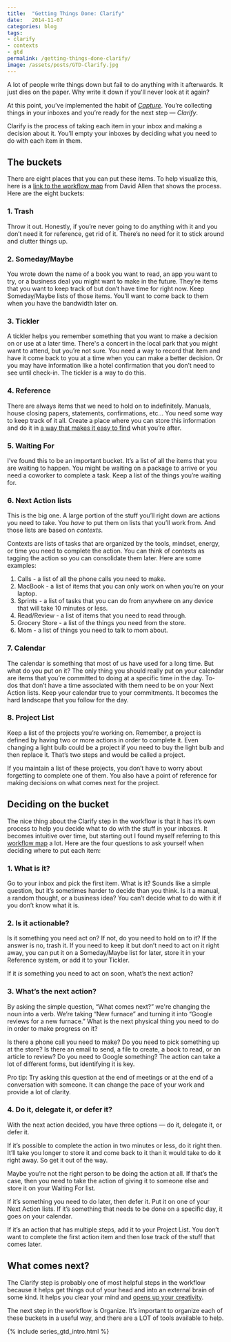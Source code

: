 ```yaml
---
title:  "Getting Things Done: Clarify"
date:   2014-11-07
categories: blog
tags:
- clarify
- contexts
- gtd
permalink: /getting-things-done-clarify/
image: /assets/posts/GTD-Clarify.jpg
---
```


A lot of people write things down but fail to do anything with it afterwards. It just dies on the paper. Why write it down if you'll never look at it again?

<!--more-->

At this point, you’ve implemented the habit of [_Capture_](http://joebuhlig.com/getting-things-done-capture/). You’re collecting things in your inboxes and you’re ready for the next step — _Clarify_.

Clarify is the process of taking each item in your inbox and making a decision about it. You’ll empty your inboxes by deciding what you need to do with each item in them.

## The buckets

There are eight places that you can put these items. To help visualize this, here is a [link to the workflow map](http://gettingthingsdone.com/wp-content/uploads/2014/10/workflow_map.pdf) from David Allen that shows the process. Here are the eight buckets:

### 1\. Trash

Throw it out. Honestly, if you’re never going to do anything with it and you don’t need it for reference, get rid of it. There’s no need for it to stick around and clutter things up.

### 2\. Someday/Maybe

You wrote down the name of a book you want to read, an app you want to try, or a business deal you might want to make in the future. They’re items that you want to keep track of but don’t have time for right now. Keep Someday/Maybe lists of those items. You’ll want to come back to them when you have the bandwidth later on.

### 3\. Tickler

A tickler helps you remember something that you want to make a decision on or use at a later time. There's a concert in the local park that you might want to attend, but you’re not sure. You need a way to record that item and have it come back to you at a time when you can make a better decision. Or you may have information like a hotel confirmation that you don’t need to see until check-in. The tickler is a way to do this.

### 4\. Reference

There are always items that we need to hold on to indefinitely. Manuals, house closing papers, statements, confirmations, etc… You need some way to keep track of it all. Create a place where you can store this information and do it in [a way that makes it easy to find](http://joebuhlig.com/file-naming-disorganization/) what you’re after.

### 5\. Waiting For

I’ve found this to be an important bucket. It’s a list of all the items that you are waiting to happen. You might be waiting on a package to arrive or you need a coworker to complete a task. Keep a list of the things you’re waiting for.

### 6\. Next Action lists

This is the big one. A large portion of the stuff you’ll right down are actions you need to take. You _have_ to put them on lists that you’ll work from. And those lists are based on _contexts_.

Contexts are lists of tasks that are organized by the tools, mindset, energy, or time you need to complete the action. You can think of contexts as tagging the action so you can consolidate them later. Here are some examples:

1.  Calls - a list of all the phone calls you need to make.
2.  MacBook - a list of items that you can only work on when you’re on your laptop.
3.  Sprints - a list of tasks that you can do from anywhere on any device that will take 10 minutes or less.
4.  Read/Review - a list of items that you need to read through.
5.  Grocery Store - a list of the things you need from the store.
6.  Mom - a list of things you need to talk to mom about.

### 7\. Calendar

The calendar is something that most of us have used for a long time. But what do you put on it? The only thing you should really put on your calendar are items that you’re committed to doing at a specific time in the day. To-dos that don’t have a time associated with them need to be on your Next Action lists. Keep your calendar true to your commitments. It becomes the hard landscape that you follow for the day.

### 8\. Project List

Keep a list of the projects you’re working on. Remember, a project is defined by having two or more actions in order to complete it. Even changing a light bulb could be a project if you need to buy the light bulb and then replace it. That’s two steps and would be called a project.

If you maintain a list of these projects, you don’t have to worry about forgetting to complete one of them. You also have a point of reference for making decisions on what comes next for the project.

## Deciding on the bucket

The nice thing about the Clarify step in the workflow is that it has it’s own process to help you decide what to do with the stuff in your inboxes. It becomes intuitive over time, but starting out I found myself referring to this [workflow map](http://gettingthingsdone.com/wp-content/uploads/2014/10/workflow_map.pdf) a lot. Here are the four questions to ask yourself when deciding where to put each item:

### 1\. What is it?

Go to your inbox and pick the first item. What is it? Sounds like a simple question, but it’s sometimes harder to decide than you think. Is it a manual, a random thought, or a business idea? You can’t decide what to do with it if you don’t know what it is.

### 2\. Is it actionable?

Is it something you need act on? If not, do you need to hold on to it? If the answer is no, trash it. If you need to keep it but don’t need to act on it right away, you can put it on a Someday/Maybe list for later, store it in your Reference system, or add it to your Tickler.

If it _is_ something you need to act on soon, what’s the next action?

### 3\. What’s the next action?

By asking the simple question, “What comes next?” we're changing the noun into a verb. We’re taking “New furnace” and turning it into “Google reviews for a new furnace.” What is the next physical thing you need to do in order to make progress on it?

Is there a phone call you need to make? Do you need to pick something up at the store? Is there an email to send, a file to create, a book to read, or an article to review? Do you need to Google something? The action can take a lot of different forms, but identifying it is key.

Pro tip: Try asking this question at the end of meetings or at the end of a conversation with someone. It can change the pace of your work and provide a lot of clarity.

### 4\. Do it, delegate it, or defer it?

With the next action decided, you have three options — do it, delegate it, or defer it.

If it’s possible to complete the action in two minutes or less, do it right then. It’ll take you longer to store it and come back to it than it would take to do it right away. So get it out of the way.

Maybe you’re not the right person to be doing the action at all. If that’s the case, then you need to take the action of giving it to someone else and store it on your Waiting For list.

If it’s something you need to do later, then defer it. Put it on one of your Next Action lists. If it’s something that needs to be done on a specific day, it goes on your calendar.

If it’s an action that has multiple steps, add it to your Project List. You don’t want to complete the first action item and then lose track of the stuff that comes later.

## What comes next?

The Clarify step is probably one of most helpful steps in the workflow because it helps get things out of your head and into an external brain of some kind. It helps you clear your mind and [opens up your creativity](http://joebuhlig.com/getting-things-done-introduction/).

The next step in the workflow is Organize. It’s important to organize each of these buckets in a useful way, and there are a LOT of tools available to help.

{% include series_gtd_intro.html %}